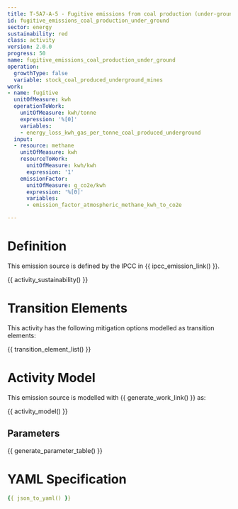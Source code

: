 ```yaml
---
title: T-5A7-A-5 - Fugitive emissions from coal production (under-ground mines)
id: fugitive_emissions_coal_production_under_ground
sector: energy
sustainability: red
class: activity
version: 2.0.0
progress: 50
name: fugitive_emissions_coal_production_under_ground
operation:
  growthType: false
  variable: stock_coal_produced_underground_mines
work:
- name: fugitive
  unitOfMeasure: kwh
  operationToWork:
    unitOfMeasure: kwh/tonne
    expression: '%[0]'
    variables:
    - energy_loss_kwh_gas_per_tonne_coal_produced_underground
  input:
  - resource: methane
    unitOfMeasure: kwh
    resourceToWork:
      unitOfMeasure: kwh/kwh
      expression: '1'
    emissionFactor:
      unitOfMeasure: g_co2e/kwh
      expression: '%[0]'
      variables:
      - emission_factor_atmospheric_methane_kwh_to_co2e

---
```


# Definition
This emission source is defined by the IPCC in {{ ipcc_emission_link() }}.


{{ activity_sustainability() }}

# Transition Elements

This activity has the following mitigation options modelled as transition elements:

{{ transition_element_list() }}

# Activity Model
This emission source is modelled with {{ generate_work_link() }} as:

{{ activity_model() }}

## Parameters

{{ generate_parameter_table() }}

# YAML Specification

```yaml
{{ json_to_yaml() }}
```